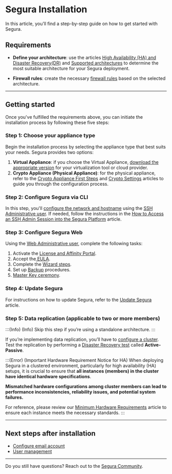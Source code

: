 # Segura Installation

In this article, you’ll find a step-by-step guide on how to get started with Segura.

## Requirements

* **Define your architecture**: use the articles [High Availability (HA) and Disaster Recovery(DR)](/v4/docs/installation-architecture-high-availability-and-disaster-recovery) and [Supported architectures](/v4/docs/installation-supported-architectures) to determine the most suitable architecture for your Segura deployment.

* **Firewall rules**: create the necessary [firewall rules](/v4/docs/installation-firewall-rules) based on the selected architecture.
 

* * *

## Getting started
Once you've fulfilled the requirements above, you can initiate the installation process by following these five steps:

### Step 1: Choose your appliance type

Begin the installation process by selecting the appliance type that best suits your needs. Segura provides two options:

1. **Virtual Appliance**: if you choose the Virtual Appliance, [download the appropriate version](/v4/docs/installation-virtual-appliances) for your virtualization tool or cloud provider. 
2. **Crypto Appliance (Physical Appliance)**: for the physical appliance, refer to the [Crypto Appliance First Steps](/v4/docs/installation-how-to-configure-the-crypto-appliance-first-steps) and [Crypto Settings](/v4/docs/installation-how-to-configure-addressing-and-snmp-service) articles to guide you through the configuration process.


### Step 2: Configure Segura via CLI

In this step, you'll [configure the network and hostname](/v4/docs/installation-how-to-set-up-the-network-and-change-the-hostname) using the [SSH Administrative user](/v4/docs/installation-admin-users). If needed, follow the instructions in the [How to Access an SSH Admin Session into the Segura Platform](/v4/docs/administration-ssh-access) article.


### Step 3: Configure Segura Web
Using the [Web Administrative user](/v4/docs/installation-admin-users), complete the following tasks:

1. Activate the [License and Affinity Portal](/v4/docs/installation-how-to-activate-the-Segura-license)​.
2. Accept the[ EULA](/v4/docs/installation-eula).
3. Complete the [Wizard steps](/v4/docs/orbit-web-how-to-use-the-wizard).
4. Set up [Backup](/v4/docs/installation-backup-overview) procedures.
5. [Master Key ceremony](/v4/docs/how-to-manage-the-master-key).

### Step 4: Update Segura
For instructions on how to update Segura, refer to the [Update Segura](/v4/docs/installation-update-Segura) article.


### Step 5: Data replication (applicable to two or more members)

:::(Info) (Info)
Skip this step if you’re using a standalone architecture.
:::

If you’re implementing data replication, you’ll have to [configure a cluster](/v4/docs/installation-data-replication-how-to-create-a-cluster). Test the replication by performing a [Disaster Recovery test](/v4/docs/installation-how-to-perform-a-disaster-recovery-test) called **Active-Passive**.

:::(Error) (Important Hardware Requirement Notice for HA)
When deploying Segura in a clustered environment, particularly for high availability (HA) setups, it is crucial to ensure that **all instances (members) in the cluster have identical hardware specifications**. 

**Mismatched hardware configurations among cluster members can lead to performance inconsistencies, reliability issues, and potential system failures.**

For reference, please review our [Minimum Hardware Requirements](/v4/docs/installation-virtual-appliances#requirements) article to ensure each instance meets the necessary standards.
:::

* * *

## Next steps after installation

* [Configure email account](/v4/docs/how-to-manage-smtp-settings)
* [User management](/v4/docs/administration-user-management)


* * *

Do you still have questions? Reach out to the [ Segura Community](https://community.Segura.io/?utm_source=HelpCenter&utm_medium=Menu&utm_campaign=MenuLink).
